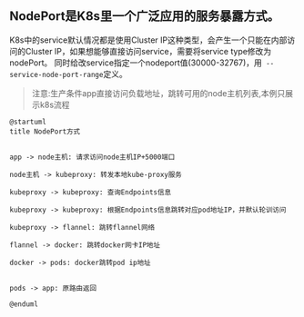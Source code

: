 ## NodePort是K8s里一个广泛应用的服务暴露方式。
K8s中的service默认情况都是使用Cluster IP这种类型，会产生一个只能在内部访问的Cluster IP，如果想能够直接访问service，需要将service type修改为nodePort。
同时给改service指定一个nodeport值(30000-32767)，用` --service-node-port-range`定义。

>  注意:生产条件app直接访问负载地址，跳转可用的node主机列表,本例只展示k8s流程


```plantuml
@startuml
title NodePort方式


app -> node主机: 请求访问node主机IP+5000端口

node主机 -> kubeproxy: 转发本地kube-proxy服务

kubeproxy -> kubeproxy: 查询Endpoints信息

kubeproxy -> kubeproxy: 根据Endpoints信息跳转对应pod地址IP，并默认轮训访问

kubeproxy -> flannel: 跳转flannel网络

flannel -> docker: 跳转docker网卡IP地址

docker -> pods: docker跳转pod ip地址


pods -> app: 原路由返回

@enduml
```
